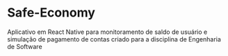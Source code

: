 # Safe-Economy
Aplicativo em React Native para monitoramento de saldo de usuário e simulação de pagamento de contas criado para a disciplina de Engenharia de Software
